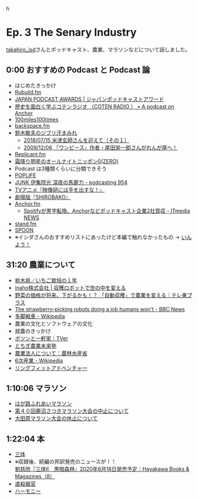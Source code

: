 h
# Ep. 3 The Senary Industry

[takahiro_isd](https://i8n.page.link/LFgS)さんとポッドキャスト、農業、マラソンなどについて話しました。

## 0:00 おすすめの Podcast と Podcast 論

- はじめたきっかけ
- [Rubuild.fm](https://rebuild.fm/)
- [JAPAN PODCAST AWARDS | ジャパンポッドキャストアワード](https://i8n.page.link/1WCu)
- [歴史を面白く学ぶコテンラジオ （COTEN RADIO ） • A podcast on Anchor](https://anchor.fm/coten)
- [100miles100times](https://i8n.page.link/Nefz)
- [backspace.fm](http://backspace.fm/)
- [鈴木敏夫のジブリ汗まみれ](https://i8n.page.link/hW6N)
  - [2018/07/15 米津玄師さんを迎えて（その１）](https://i8n.page.link/p1V5)
  - [2009/12/06 「ワンピース」作者・尾田栄一郎さんがれんが屋へ！](https://i8n.page.link/6scV)
- [Replicant.fm](https://i8n.page.link/1pKR)
- [霜降り明星のオールナイトニッポン0(ZERO)](https://i8n.page.link/nT7z)
- Podcast は3種類くらいに分類できそう
- [POPLIFE](https://i8n.page.link/Lq53)
- [JUNK 伊集院光 深夜の馬鹿力 - podcasting 954](https://i8n.page.link/QsF3)
- [TVアニメ『映像研には手を出すな！』](https://i8n.page.link/ZiJ7)
- [劇場版『SHIROBAKO』](https://i8n.page.link/aXGo)
- [Anchor.fm](https://anchor.fm/)
  - [Spotifyが黒字転換、Anchorなどポッドキャスト企業2社買収 - ITmedia NEWS](https://i8n.page.link/eDDo)
- [stand.fm](https://stand.fm/)
- [SPOON](https://i8n.page.link/p9RZ)
- ※イシダさんのおすすめリストにあったけど本編で触れなかったもの → [いんよう！](https://i8n.page.link/yvdC)

## 31:20 農業について

- [栃木県／いちご栽培の１年](https://i8n.page.link/ka22)
- [inaho株式会社 | 収穫ロボットで世の中を変える](https://inaho.co/)
- [野菜の価格が将来、下がるかも！？ 「自動収穫」で農業を変える｜テレ東プラス](https://i8n.page.link/YxTP)
- [The strawberry-picking robots doing a job humans won't - BBC News](https://i8n.page.link/BvN9)
- [多脚戦車 - Wikipedia](https://i8n.page.link/CjRV)
- 農業の文化とソフトウェアの文化
- 就農のきっかけ
- [ポツンと一軒家｜TVer](https://i8n.page.link/bX98)
- [とちぎ農業未来塾](https://i8n.page.link/hwEg)
- [農業法人について：農林水産省](https://i8n.page.link/HCbN)
- [6次産業 - Wikipedia](https://i8n.page.link/Mp5E)
- [リングフィットアドベンチャー](https://amzn.to/2VGAeUd)

## 1:10:06 マラソン

- [はが路ふれあいマラソン](https://i8n.page.link/TcsW)
- [第４０回鹿沼さつきマラソン大会の中止について](https://i8n.page.link/rgZK)
- [大田原マラソン大会の休止について](https://i8n.page.link/3xoM)

## 1:22:04 本

- [三体](https://amzn.to/2KeTbIi)
- ※収録後、続編の邦訳発売のニュースが！！  
[劉慈欣『三体Ⅱ　黒暗森林』2020年6月18日発売予定｜Hayakawa Books & Magazines（β）](https://i8n.page.link/Stkn)
- [虐殺器官](https://amzn.to/3ezUDDl)
- [ハーモニー](https://amzn.to/3ajJ2ox)

